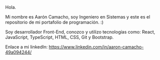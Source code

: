 Hola. 

Mi nombre es Aarón Camacho, soy Ingeniero en Sistemas y este es el repositorio de mi portafolio de programación. :)

Soy desarrollador Front-End, conozco y utilizo tecnologías como: React, JavaScript, TypeScript, HTML, CSS, Git y Bootstrap.

Enlace a mi linkedIn: https://www.linkedin.com/in/aaron-camacho-49a094244/
